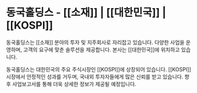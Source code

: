 # 동국홀딩스 - [[소재]] | [[대한민국]] | [[KOSPI]]

동국홀딩스는 [[소재]] 분야의 투자 및 지주회사로 자리잡고 있습니다. 다양한 사업을 운영하며, 고객의 요구에 맞춘 솔루션을 제공합니다. 본사는 [[대한민국]]에 위치하고 있습니다.

동국홀딩스는 대한민국의 주요 주식시장인 [[KOSPI]]에 상장되어 있습니다. [[KOSPI]] 시장에서 안정적인 성과를 거두며, 국내외 투자자들에게 많은 신뢰를 받고 있습니다. 향후 사업보고서를 통해 더욱 상세한 정보가 제공될 예정입니다.
